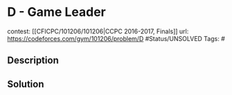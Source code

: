 # D - Game Leader

contest: [[CFICPC/101206/101206|CCPC 2016-2017, Finals]]
url: https://codeforces.com/gym/101206/problem/D
#Status/UNSOLVED
Tags: #

## Description

## Solution

